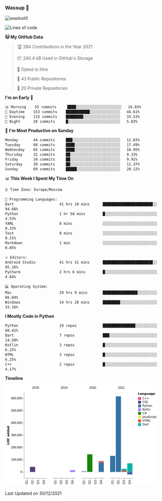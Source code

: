 ### Wassup 👋

<p align="left"> <img src="https://komarev.com/ghpvc/?username=waslost0" alt="waslost0" /></p>

<!--START_SECTION:waka-->
![Lines of code](https://img.shields.io/badge/From%20Hello%20World%20I%27ve%20Written-1%20Million%20lines%20of%20code-blue)

**🐱 My GitHub Data** 

> 🏆 284 Contributions in the Year 2021
 > 
> 📦 240.4 kB Used in GitHub's Storage 
 > 
> 💼 Opted to Hire
 > 
> 📜 43 Public Repositories 
 > 
> 🔑 20 Private Repositories  
 > 
**I'm an Early 🐤** 

```text
🌞 Morning    55 commits     ████░░░░░░░░░░░░░░░░░░░░░   16.03% 
🌆 Daytime    153 commits    ███████████░░░░░░░░░░░░░░   44.61% 
🌃 Evening    115 commits    ████████░░░░░░░░░░░░░░░░░   33.53% 
🌙 Night      20 commits     █░░░░░░░░░░░░░░░░░░░░░░░░   5.83%

```
📅 **I'm Most Productive on Sunday** 

```text
Monday       44 commits     ███░░░░░░░░░░░░░░░░░░░░░░   12.83% 
Tuesday      60 commits     ████░░░░░░░░░░░░░░░░░░░░░   17.49% 
Wednesday    65 commits     ████░░░░░░░░░░░░░░░░░░░░░   18.95% 
Thursday     32 commits     ██░░░░░░░░░░░░░░░░░░░░░░░   9.33% 
Friday       34 commits     ██░░░░░░░░░░░░░░░░░░░░░░░   9.91% 
Saturday     39 commits     ██░░░░░░░░░░░░░░░░░░░░░░░   11.37% 
Sunday       69 commits     █████░░░░░░░░░░░░░░░░░░░░   20.12%

```


📊 **This Week I Spent My Time On** 

```text
⌚︎ Time Zone: Europe/Moscow

💬 Programming Languages: 
Dart                     41 hrs 18 mins      ███████████████████████░░   94.68% 
Python                   1 hr 58 mins        █░░░░░░░░░░░░░░░░░░░░░░░░   4.53% 
YAML                     8 mins              ░░░░░░░░░░░░░░░░░░░░░░░░░   0.33% 
Text                     8 mins              ░░░░░░░░░░░░░░░░░░░░░░░░░   0.31% 
Markdown                 1 min               ░░░░░░░░░░░░░░░░░░░░░░░░░   0.05%

🔥 Editors: 
Android Studio           41 hrs 31 mins      ███████████████████████░░   95.16% 
PyCharm                  2 hrs 6 mins        █░░░░░░░░░░░░░░░░░░░░░░░░   4.84%

💻 Operating System: 
Mac                      29 hrs 9 mins       ████████████████░░░░░░░░░   66.84% 
Windows                  14 hrs 28 mins      ████████░░░░░░░░░░░░░░░░░   33.16%

```

**I Mostly Code in Python** 

```text
Python                   29 repos            ███████████████░░░░░░░░░░   60.42% 
Dart                     7 repos             ███░░░░░░░░░░░░░░░░░░░░░░   14.58% 
Kotlin                   3 repos             █░░░░░░░░░░░░░░░░░░░░░░░░   6.25% 
HTML                     3 repos             █░░░░░░░░░░░░░░░░░░░░░░░░   6.25% 
C++                      2 repos             █░░░░░░░░░░░░░░░░░░░░░░░░   4.17%

```


**Timeline**

![Chart not found](https://raw.githubusercontent.com/waslost0/waslost0/master/charts/bar_graph.png) 


 Last Updated on 30/12/2021
<!--END_SECTION:waka-->

